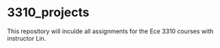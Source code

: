 # 3310_projects
This repository will inculde all assignments for the Ece 3310 courses with instructor Lin.
